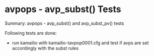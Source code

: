 # avpops - avp_subst() Tests #

Summary: avpops - avp_subst() and avp_subst_pv() tests

Following tests are done:

  * run kamailio with kamailio-tavpop0001.cfg and test if avps are set
  accordingly with the subst rules
